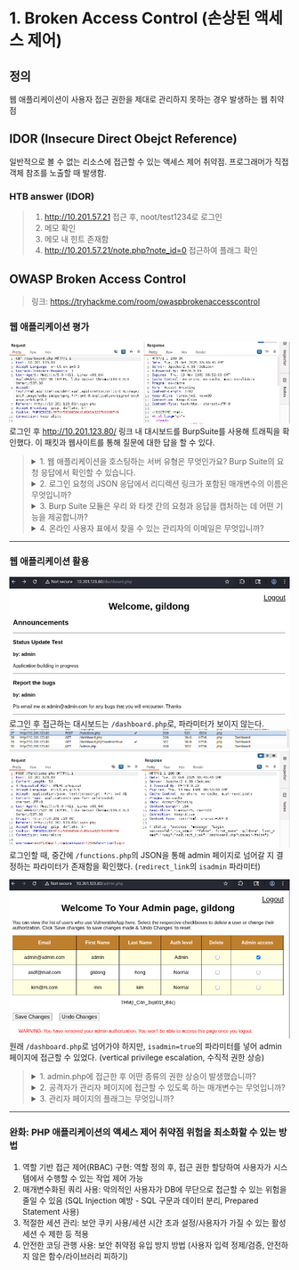 # 1. Broken Access Control (손상된 액세스 제어)
## 정의
웹 애플리케이션이 사용자 접근 권한을 제대로 관리하지 못하는 경우 발생하는 웹 취약점 
## IDOR (Insecure Direct Obejct Reference)
일반적으로 볼 수 없는 리소스에 접근할 수 있는 액세스 제어 취약점. 프로그래머가 직접 객체 참조를 노출할 때 발생함.
### HTB answer (IDOR)
> 1. http://10.201.57.21 접근 후, noot/test1234로 로그인
> 2. 메모 확인
> 3. 메모 내 힌트 존재함
> 4. http://10.201.57.21/note.php?note_id=0 접근하여 플래그 확인

## OWASP Broken Access Control
> 링크: https://tryhackme.com/room/owaspbrokenaccesscontrol

### 웹 애플리케이션 평가
![alt text](images/image-2.png)
로그인 후 http://10.201.123.80/ 링크 내 대시보드를 BurpSuite를 사용해 트래픽을 확인했다. 이 패킷과 웹사이트를 통해 질문에 대한 답을 할 수 있다.

> <details>
> <summary>1. 웹 애플리케이션을 호스팅하는 서버 유형은 무엇인가요? Burp Suite의 요청 응답에서 확인할 수 있습니다.</summary>
> 
> **apache** 서버 사용 중임 (OS는 Debian)
> 
> response 패킷을 통해 알 수 있다.
> </details>
>
> <details>
> <summary>2. 로그인 요청의 JSON 응답에서 리디렉션 링크가 포함된 매개변수의 이름은 무엇입니까?</summary>
> 
> **redirect_link**  
> 
> 로그인 요청 패킷에서 ```/functions.php```의 JSON을 확인하여 알 수 있다.
>
> ### JSON 내용 확인
> ```json
> {"status":"success","message":"Login successful","is_admin":"false","first_name":"gildong","last_name":"hong","redirect_link":"dashboard.php?isadmin=false"}
> ```
> </details>
>
> <details>
> <summary>3. Burp Suite 모듈은 우리  와 타겟 간의 요청과 응답을 캡처하는 데 어떤 기능을 제공합니까?</summary>
> 
> **proxy**  
> 
> 웹 프록시 서버로, 브라우저와 대상 웹 서버 사이의 중간자 역할을 하여 양방향으로 전달되는 트래픽을 가로채서 검사 및 수정 가능함
> </details>
>
> <details>
> <summary>4. 온라인 사용자 표에서 찾을 수 있는 관리자의 이메일은 무엇입니까?</summary>
> 
> **admin@admin.com** (웹 사이트 내 확인 가능함)
> </details>

---

### 웹 애플리케이션 활용
![alt text](images/image-5.png)
로그인 후 접근하는 대시보드는 ```/dashboard.php```로, 파라미터가 보이지 않는다.
![alt text](images/image-4.png) 
로그인할 때, 중간에 ```/functions.php```의 JSON을 통해 admin 페이지로 넘어갈 지 결정하는 파라미터가 존재함을 확인했다. (```redirect_link```의 ```isadmin``` 파라미터)

![alt text](images/image-3.png)
원래 ```/dashboard.php```로 넘어가야 하지만, ```isadmin=true```의 파라미터를 넣어 admin 페이지에 접근할 수 있었다. (vertical privilege escalation, 수직적 권한 상승)

> <details>
> <summary>1. admin.php에 접근한 후 어떤 종류의 권한 상승이 발생했습니까?
> </summary>
> 
> **vertical privilege escalation**
> </details>
> 
> 
> <details>
> <summary>2. 공격자가 관리자 페이지에 접근할 수 있도록 하는 매개변수는 무엇입니까?</summary>
> 
> **isadmin**
> </details>
> 
> <details>
> <summary>3. 관리자 페이지의 플래그는 무엇입니까?</summary>
> 
> **THM{I_C4n_3xpl01t_B4c}**
> </details>   

---   
   
### 완화: PHP 애플리케이션의 액세스 제어 취약점 위험을 최소화할 수 있는 방법
1. 역할 기반 접근 제어(RBAC) 구현: 역할 정의 후, 접근 권한 할당하여 사용자가 시스템에서 수행할 수 있는 작업 제어 가능
2. 매개변수화된 쿼리 사용: 악의적인 사용자가 DB에 무단으로 접근할 수 있는 위험을 줄일 수 있음 (SQL Injection 예방 - SQL 구문과 데이터 분리, Prepared Statement 사용)
3. 적절한 세션 관리: 보안 쿠키 사용/세션 시간 초과 설정/사용자가 가질 수 있는 활성 세션 수 제한 등 적용
4. 안전한 코딩 관행 사용: 보안 취약점 유입 방지 방법 (사용자 입력 정제/검증, 안전하지 않은 함수/라이브러리 피하기)
